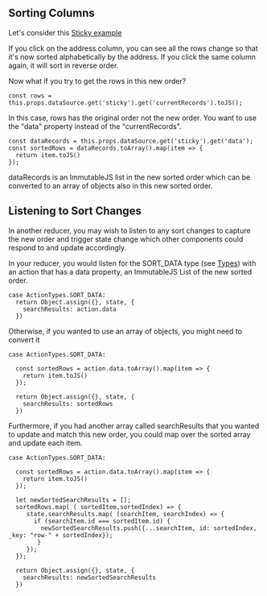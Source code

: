 ## Sorting Columns

Let's consider this [Sticky example](http://react-redux-grid.herokuapp.com/Sticky)

If you click on the address column, you can see all the rows change so that it's now sorted alphabetically by the address. If you click the same column again, it will sort in reverse order. 

Now what if you try to get the rows in this new order?

```
const rows = this.props.dataSource.get('sticky').get('currentRecords').toJS();
```

In this case, rows has the original order not the new order. You want to use the "data" property instead of the "currentRecords".


```
const dataRecords = this.props.dataSource.get('sticky').get('data');
const sortedRows = dataRecords.toArray().map(item => {
  return item.toJS()
});
```

dataRecords is an ImmutableJS list in the new sorted order which can be converted to an array of objects also in this new sorted order. 

## Listening to Sort Changes

In another reducer, you may wish to listen to any sort changes to capture the new order and trigger state change which other components could respond to and update accordingly. 

In your reducer, you would listen for the SORT_DATA type (see [Types](USING_TYPES.md)) with an action that has a data property, an ImmutableJS List of the new sorted order.  

```
case ActionTypes.SORT_DATA:   
  return Object.assign({}, state, {
    searchResults: action.data
  })                     
```

Otherwise, if you wanted to use an array of objects, you might need to convert it 


```
case ActionTypes.SORT_DATA:   
      
  const sortedRows = action.data.toArray().map(item => {
    return item.toJS()
  });

  return Object.assign({}, state, {
    searchResults: sortedRows
  })
``` 

Furthermore, if you had another array called searchResults that you wanted to update and match this new order, you could map over the sorted array and update each item.  


```
case ActionTypes.SORT_DATA:   
      
  const sortedRows = action.data.toArray().map(item => {
    return item.toJS()
  });

  let newSortedSearchResults = [];
  sortedRows.map( ( sortedItem,sortedIndex) => {
     state.searchResults.map( (searchItem, searchIndex) => {
       if (searchItem.id === sortedItem.id) {
         newSortedSearchResults.push({...searchItem, id: sortedIndex, _key: "row-" + sortedIndex}); 
        } 
     }); 
  });

  return Object.assign({}, state, {
    searchResults: newSortedSearchResults
  })
``` 